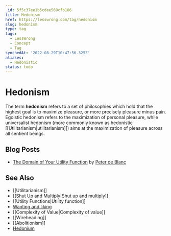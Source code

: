 ```yaml
---
_id: 5f5c37ee1b5cdee568cfb186
title: Hedonism
href: https://lesswrong.com/tag/hedonism
slug: hedonism
type: tag
tags:
  - LessWrong
  - Concept
  - Tag
synchedAt: '2022-08-29T10:47:56.325Z'
aliases:
  - Hedonistic
status: todo
---
```


# Hedonism

The term **hedonism** refers to a set of philosophies which hold that the highest goal is to maximize pleasure, or more precisely pleasure minus pain. Egoistic hedonism refers to the maximization of personal pleasure, while universalist hedonism (more commonly known as hedonistic [[Utilitarianism|utilitarianism]]) aims at the maximization of pleasure across all sentient beings.

## Blog Posts

- [The Domain of Your Utility Function](http://lesswrong.com/lw/116/the_domain_of_your_utility_function/) by [Peter de Blanc](https://wiki.lesswrong.com/wiki/Peter_de_Blanc)

## See Also

- [[Utilitarianism]]
- [[Shut Up and Multiply|Shut up and multiply]]
- [[Utility Functions|Utility function]]
- [Wanting and liking](https://www.lesswrong.com/tag/wanting-and-liking)
- [[Complexity of Value|Complexity of value]]
- [[Wireheading]]
- [[Abolitionism]]
- [Hedonium](https://wiki.lesswrong.com/wiki/Hedonium)
